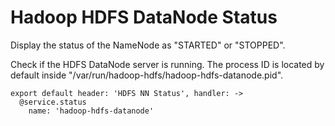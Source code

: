 
# Hadoop HDFS DataNode Status

Display the status of the NameNode as "STARTED" or "STOPPED".

Check if the HDFS DataNode server is running. The process ID is located by default
inside "/var/run/hadoop-hdfs/hadoop-hdfs-datanode.pid".

    export default header: 'HDFS NN Status', handler: ->
      @service.status
        name: 'hadoop-hdfs-datanode'

